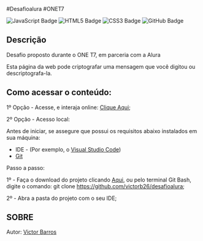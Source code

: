 #Desafioalura #ONET7

![JavaScript Badge](https://img.shields.io/badge/JavaScript-F7DF1E?logo=javascript&logoColor=000&style=flat)
![HTML5 Badge](https://img.shields.io/badge/HTML5-E34F26?logo=html5&logoColor=fff&style=flat)
![CSS3 Badge](https://img.shields.io/badge/CSS3-1572B6?logo=css3&logoColor=fff&style=flat)
![GitHub Badge](https://img.shields.io/badge/GitHub-181717?logo=github&logoColor=fff&style=flat)

## Descrição

Desafio proposto durante o ONE T7, em parceria com a Alura

Esta página da web pode criptografar uma mensagem que você digitou ou descriptografa-la.

## Como acessar o conteúdo: 

1º Opção - Acesse, e interaja online: [Clique Aqui](https://criptografia-alura-one.vercel.app/);

2º Opção - Acesso local: 

Antes de iniciar, se assegure que possui os requisitos abaixo instalados em sua máquina:

- IDE - (Por exemplo, o [Visual Studio Code](https://code.visualstudio.com/))
- [Git](https://git-scm.com/downloads)

Passo a passo: 

1º - Faça o download do projeto clicando [Aqui](https://criptografia-alura-one.vercel.app/), ou pelo terminal 
Git Bash, digite o comando: git clone https://github.com/victorb26/desafioalura;

2º - Abra a pasta do projeto com o seu IDE;

## SOBRE

Autor: [Victor Barros](https://www.linkedin.com/in/victorjcbarros/)


